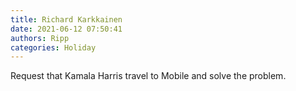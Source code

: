 ```yaml
---
title: Richard Karkkainen
date: 2021-06-12 07:50:41
authors: Ripp
categories: Holiday
---
```


 Request that Kamala Harris travel to Mobile and solve the problem.